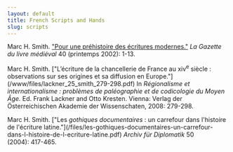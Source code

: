 ```yaml
---
layout: default
title: French Scripts and Hands
slug: scripts
---
```


Marc H. Smith. ["Pour une préhistoire des écritures modernes."](http://www.palaeographia.org/glm/glm.htm?art=smith) <em>La Gazette du livre médiéval </em>40 (printemps 2002): 1-13.</p>
<p>Marc H. Smith. ["L’écriture de la chancellerie de France au xiv<sup>e</sup> siècle : observations sur ses origines et sa diffusion en Europe."](/www/files/lackner_25_smith_279-298.pdf) In <em>Régionalisme et internationalisme : problèmes de paléographie et de codicologie du Moyen Âge.</em> Ed. Frank Lackner and Otto Kresten. Vienna: Verlag der Österreichischen Akademie der Wissenschaten, 2008: 279-298.</p>
<p>Marc H. Smith. ["Les <em>gothiques documentaires</em> : un carrefour dans l'histoire de l'écriture latine."](/files/les-gothiques-documentaires-un-carrefour-dans-l-histoire-de-l-ecriture-latine.pdf) <em>Archiv für Diplomatik</em> 50 (2004): 417-465.</p>
